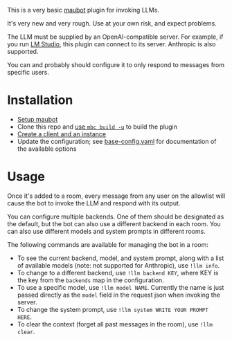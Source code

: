 This is a very basic [maubot](https://github.com/maubot/maubot) plugin for invoking LLMs.

It's very new and very rough.
Use at your own risk, and expect problems.

The LLM must be supplied by an OpenAI-compatible server.
For example, if you run [LM Studio](https://lmstudio.ai/), this plugin can connect to its server.
Anthropic is also supported.

You can and probably should configure it to only respond to messages from specific users.

# Installation

- [Setup maubot](https://docs.mau.fi/maubot/usage/setup/index.html)
- Clone this repo and [use `mbc build -u`](https://docs.mau.fi/maubot/usage/cli/build.html) to build the plugin
- [Create a client and an instance](https://docs.mau.fi/maubot/usage/basic.html)
- Update the configuration; see [base-config.yaml](base-config.yaml) for documentation of the available options

# Usage

Once it's added to a room, every message from any user on the allowlist will cause the bot to invoke the LLM and respond with its output.

You can configure multiple backends.
One of them should be designated as the default, but the bot can also use a different backend in each room.
You can also use different models and system prompts in different rooms.

The following commands are available for managing the bot in a room:

- To see the current backend, model, and system prompt, along with a list of available models (note: not supported for Anthropic), use `!llm info`.
- To change to a different backend, use `!llm backend KEY`, where KEY is the key from the `backends` map in the configuration.
- To use a specific model, use `!llm model NAME`. Currently the name is just passed directly as the `model` field in the request json when invoking the server.
- To change the system prompt, use `!llm system WRITE YOUR PROMPT HERE`.
- To clear the context (forget all past messages in the room), use `!llm clear`.

